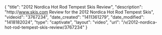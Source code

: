 {
    "title": "2012 Nordica Hot Rod Tempest Skis Review",
    "description": "http:\/\/www.skis.com Review for the 2012 Nordica Hot Rod Tempest Skis",
    "videoid": "3767234",
    "date_created": "1411361279",
    "date_modified": "1418182024",
    "type": "captivate",
    "layout": "video",
    "url": "\/v\/2012-nordica-hot-rod-tempest-skis-review\/3767234"
}